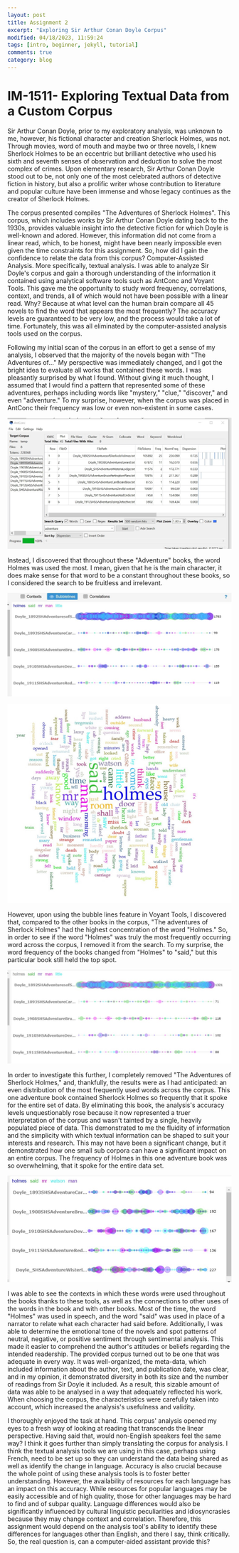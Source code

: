 ```yaml
---
layout: post
title: Assignment 2
excerpt: "Exploring Sir Arthur Conan Doyle Corpus"
modified: 04/18/2023, 11:59:24
tags: [intro, beginner, jekyll, tutorial]
comments: true
category: blog
---
```


# IM-1511- Exploring Textual Data from a Custom Corpus


Sir Arthur Conan Doyle, prior to my exploratory analysis, was unknown to me, however, his fictional character and creation Sherlock Holmes, was not. Through movies, word of mouth and maybe two or three novels, I knew Sherlock Holmes to be an eccentric but brilliant detective who used his sixth and seventh senses of observation and deduction to solve the most complex of crimes. Upon elementary research, Sir Arthur Conan Doyle stood out to be, not only one of the most celebrated authors of detective fiction in history, but also a prolific writer whose contribution to literature and popular culture have been immense and whose legacy continues as the creator of Sherlock Holmes. 

The corpus presented compiles "The Adventures of Sherlock Holmes".  This corpus, which includes works by Sir Arthur Conan Doyle dating back to the 1930s, provides valuable insight into the detective fiction for which Doyle is well-known and adored. However, this information did not come from a linear read, which, to be honest, might have been nearly impossible even given the time constraints for this assignment. So,  how did I gain the confidence to relate the data from this corpus? Computer-Assisted Analysis. More specifically, textual analysis.  I was able to analyze Sir Doyle's corpus and gain a thorough understanding of the information it contained using analytical software tools such as AntConc and Voyant Tools. This gave me the opportunity to study word frequency, correlations, context, and trends, all of which would not have been possible with a linear read. Why? Because at what level can the human brain compare all 45 novels to find the word that appears the most frequently? The accuracy levels are guaranteed to be very low, and the process would take a lot of time. Fortunately, this was all eliminated by the computer-assisted analysis tools used on the corpus.

Following my initial scan of the corpus in an effort to get a sense of my analysis, I observed that the majority of the novels began with "The Adventures of..." My perspective was immediately changed, and I got the bright idea to evaluate all works that contained these words. I was pleasantly surprised by what I found. Without giving it much thought, I assumed that I would find a pattern that represented some of these adventures, perhaps including words like "mystery," "clue," "discover," and even "adventure." To my surprise, however, when the corpus was placed in AntConc their frequency was low or even non-existent in some cases.

![Initial Analysis](/images/adventure.jpg "Word Frequency for 'adventure' across corpus")

Instead, I discovered that throughout these "Adventure" books, the word Holmes was used the most. I mean, given that he is the main character, it does make sense for that word to be a constant throughout these books, so I considered the search to be fruitless and irrelevant.

![Highest Word Frequency-"Holmes"](/images/holmeswadv.jpg "Holmes as Highest Word Frequency in Corpus")

![Highest Word Frequency-"Holmes"](/images/adventurewordcloud.jpg "Holmes as Highest Word Frequency in Corpus")

However, upon using the bubble lines feature in Voyant Tools, I discovered that, compared to the other books in the corpus, "The adventures of Sherlock Holmes" had the highest concentration of the word "Holmes." So, in order to see if the word "Holmes" was truly the most frequently occurring word across the corpus, I removed it from the search. To my surprise, the word frequency of the books changed from "Holmes" to "said," but this particular book still held the top spot.

![Highest Word Frequency-"Said"](/images/woholmes.jpg "Removing Holmes from Word Frequency")

In order to investigate this further, I completely removed "The Adventures of Sherlock Holmes," and, thankfully, the results were as I had anticipated: an even distribution of the most frequently used words across the corpus. This one adventure book contained Sherlock Holmes so frequently that it spoke for the entire set of data. By eliminating this book, the analysis's accuracy levels unquestionably rose because it now represented a truer interpretation of the corpus and wasn't tainted by a single, heavily populated piece of data. This demonstrated to me the fluidity of information and the simplicity with which textual information can be shaped to suit your interests and research. This may not have been a significant change, but it demonstrated how one small sub corpora can have a significant impact on an entire corpus. The frequency of Holmes in this one adventure book was so overwhelming, that it spoke for the entire data set.


![Removing "The Adventures of Sherlock Holmes"](/images/afterrem.jpg "Even distribution of the data in the corpus")

I was able to see the contexts in which these words were used throughout the books thanks to these tools, as well as the connections to other uses of the words in the book and with other books. Most of the time, the word "Holmes" was used in speech, and the word "said" was used in place of a narrator to relate what each character had said before. Additionally, I was able to determine the emotional tone of the novels and spot patterns of neutral, negative, or positive sentiment through sentimental analysis. This made it easier to comprehend the author's attitudes or beliefs regarding the intended readership.
The provided corpus turned out to be one that was adequate in every way. It was well-organized, the meta-data, which included information about the author, text, and publication date, was clear, and in my opinion, it demonstrated diversity in both its size and the number of readings from Sir Doyle it included. As a result, this sizable amount of data was able to be analysed in a way that adequately reflected his work. When choosing the corpus, the characteristics were carefully taken into account, which increased the analysis's usefulness and validity.

I thoroughly enjoyed the task at hand. This corpus' analysis opened my eyes to a fresh way of looking at reading that transcends the linear perspective. Having said that, would non-English speakers feel the same way? I think it goes further than simply translating the corpus for analysis. I think the textual analysis tools we are using in this case, perhaps using French, need to be set up so they can understand the data being shared as well as identify the change in language. Accuracy is also crucial because the whole point of using these analysis tools is to foster better understanding. However, the availability of resources for each language has an impact on this accuracy. While resources for popular languages may be easily accessible and of high quality, those for other languages may be hard to find and of subpar quality. Language differences would also be significantly influenced by cultural linguistic peculiarities and idiosyncrasies because they may change context and correlation. Therefore, this assignment would depend on the analysis tool's ability to identify these differences for languages other than English, and there I say, think critically. So, the real question is, can a computer-aided assistant provide this?
